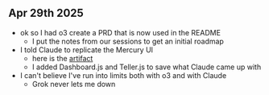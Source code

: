 ## Apr 29th 2025

- ok so I had o3 create a PRD that is now used in the README
    - I put the notes from our sessions to get an initial roadmap
- I told Claude to replicate the Mercury UI
    - here is the [artifact](https://claude.ai/public/artifacts/b3326eec-be07-4cbc-bcb9-6ea308fb0e78)
    - I added Dashboard.js and Teller.js to save what Claude came up with 
- I can't believe I've run into limits both with o3 and with Claude
    - Grok never lets me down